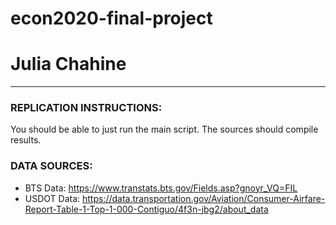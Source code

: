 # econ2020-final-project
# Julia Chahine

-------------
### REPLICATION INSTRUCTIONS: 
You should be able to just run the main script. The sources should compile results. 

### DATA SOURCES: 
- BTS Data: https://www.transtats.bts.gov/Fields.asp?gnoyr_VQ=FIL
- USDOT Data: https://data.transportation.gov/Aviation/Consumer-Airfare-Report-Table-1-Top-1-000-Contiguo/4f3n-jbg2/about_data